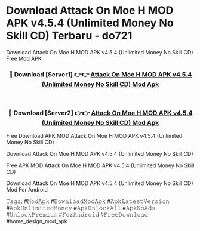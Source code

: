 # Download Attack On Moe H MOD APK v4.5.4 (Unlimited Money No Skill CD) Terbaru - do721
Download Attack On Moe H MOD APK v4.5.4 (Unlimited Money No Skill CD) Free Mod APK

<div align="center">
<h3>🔴 Download [Server1] 👉👉 <a href="https://apk-comot.site?title=Attack_On_Moe_H_MOD_APK_v4.5.4_(Unlimited_Money_No_Skill_CD)">Attack On Moe H MOD APK v4.5.4 (Unlimited Money No Skill CD) Mod Apk</a></h3><br>

<h3>🔴 Download [Server2] 👉👉 <a href="https://apk-comot.site?title=Attack_On_Moe_H_MOD_APK_v4.5.4_(Unlimited_Money_No_Skill_CD)">Attack On Moe H MOD APK v4.5.4 (Unlimited Money No Skill CD) Mod Apk</a></h3>
</div>


Free Download APK MOD Attack On Moe H MOD APK v4.5.4 (Unlimited Money No Skill CD)

Download Attack On Moe H MOD APK v4.5.4 (Unlimited Money No Skill CD) 

Free APK MOD Attack On Moe H MOD APK v4.5.4 (Unlimited Money No Skill CD) 

Download Attack On Moe H MOD APK v4.5.4 (Unlimited Money No Skill CD) Mod For Android

𝚃𝚊𝚐𝚜: #𝙼𝚘𝚍𝙰𝚙𝚔 #𝙳𝚘𝚠𝚗𝚕𝚘𝚊𝚍𝙼𝚘𝚍𝙰𝚙𝚔 #𝙰𝚙𝚔𝙻𝚊𝚝𝚎𝚜𝚝𝚅𝚎𝚛𝚜𝚒𝚘𝚗 #𝙰𝚙𝚔𝚄𝚗𝚕𝚒𝚖𝚒𝚝𝚎𝚍𝙼𝚘𝚗𝚎𝚢 #𝙰𝚙𝚔𝚄𝚗𝚕𝚘𝚌𝚔𝙰𝚕𝚕 #𝙰𝚙𝚔𝙽𝚘𝙰𝚍𝚜 #𝚄𝚗𝚕𝚘𝚌𝚔𝙿𝚛𝚎𝚖𝚒𝚞𝚖 #𝙵𝚘𝚛𝙰𝚗𝚍𝚛𝚘𝚒𝚍 #𝙵𝚛𝚎𝚎𝙳𝚘𝚠𝚗𝚕𝚘𝚊𝚍 #home_design_mod_apk